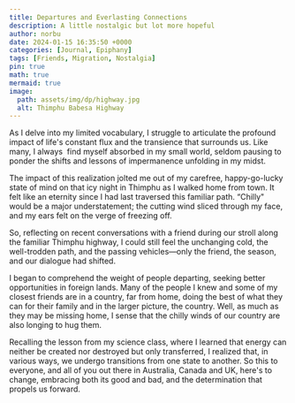 ```yaml
---
title: Departures and Everlasting Connections
description: A little nostalgic but lot more hopeful
author: norbu
date: 2024-01-15 16:35:50 +0000
categories: [Journal, Epiphany]
tags: [Friends, Migration, Nostalgia]
pin: true
math: true
mermaid: true
image:
  path: assets/img/dp/highway.jpg
  alt: Thimphu Babesa Highway
---
```

<!-- wp:paragraph -->
<p>As I delve into my limited vocabulary, I struggle to articulate the profound impact of life's constant flux and the transience that surrounds us. Like many, I always&nbsp; find myself absorbed in my small world, seldom pausing to ponder the shifts and lessons of impermanence unfolding in my midst.</p>
<!-- /wp:paragraph -->

<!-- wp:paragraph -->
<p>The impact of this realization jolted me out of my carefree, happy-go-lucky state of mind on that icy night in Thimphu as I walked home from town. It felt like an eternity since I had last traversed this familiar path. “Chilly" would be a major understatement; the cutting wind sliced through my face, and my ears felt on the verge of freezing off.</p>
<!-- /wp:paragraph -->

<!-- wp:paragraph -->
<p>So, reflecting on recent conversations with a friend during our stroll along the familiar Thimphu highway, I could still feel the unchanging cold, the well-trodden path, and the passing vehicles—only the friend, the season, and our dialogue had shifted.&nbsp;</p>
<!-- /wp:paragraph -->

<!-- wp:paragraph -->
<p>I began to comprehend the weight of people departing, seeking better opportunities in foreign lands. Many of the people I knew and some of my closest friends are in a country, far from home, doing the best of what they can for their family and in the larger picture, the country. Well, as much as they may be missing home, I sense that the chilly winds of our country are also longing to hug them.&nbsp;</p>
<!-- /wp:paragraph -->

<!-- wp:paragraph -->
<p>Recalling the lesson from my science class, where I learned that energy can neither be created nor destroyed but only transferred, I realized that, in various ways, we undergo transitions from one state to another. So this to everyone, and all of you out there in Australia, Canada and UK, here's to change, embracing both its good and bad, and the determination that propels us forward.</p>
<!-- /wp:paragraph -->